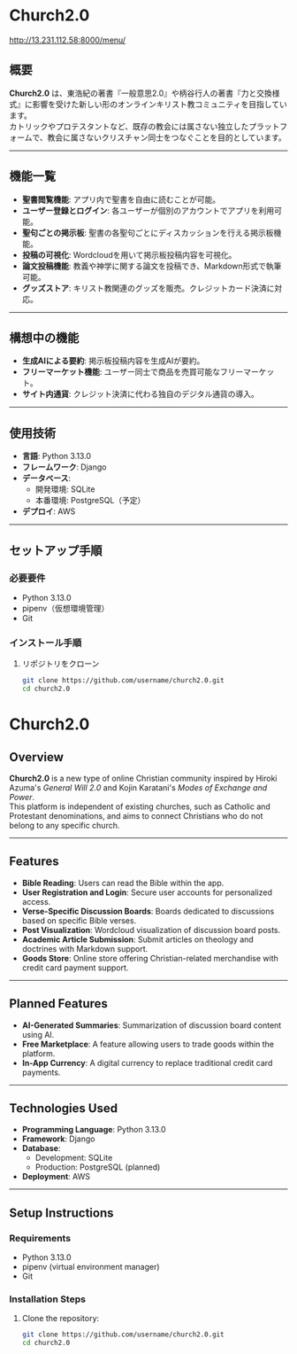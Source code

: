 # Church2.0
http://13.231.112.58:8000/menu/
## 概要
**Church2.0** は、東浩紀の著書『一般意思2.0』や柄谷行人の著書『力と交換様式』に影響を受けた新しい形のオンラインキリスト教コミュニティを目指しています。  
カトリックやプロテスタントなど、既存の教会には属さない独立したプラットフォームで、教会に属さないクリスチャン同士をつなぐことを目的としています。

---

## 機能一覧
- **聖書閲覧機能**: アプリ内で聖書を自由に読むことが可能。
- **ユーザー登録とログイン**: 各ユーザーが個別のアカウントでアプリを利用可能。
- **聖句ごとの掲示板**: 聖書の各聖句ごとにディスカッションを行える掲示板機能。
- **投稿の可視化**: Wordcloudを用いて掲示板投稿内容を可視化。
- **論文投稿機能**: 教義や神学に関する論文を投稿でき、Markdown形式で執筆可能。
- **グッズストア**: キリスト教関連のグッズを販売。クレジットカード決済に対応。

---

## 構想中の機能
- **生成AIによる要約**: 掲示板投稿内容を生成AIが要約。
- **フリーマーケット機能**: ユーザー同士で商品を売買可能なフリーマーケット。
- **サイト内通貨**: クレジット決済に代わる独自のデジタル通貨の導入。

---

## 使用技術
- **言語**: Python 3.13.0
- **フレームワーク**: Django
- **データベース**:
  - 開発環境: SQLite
  - 本番環境: PostgreSQL（予定）
- **デプロイ**: AWS

---

## セットアップ手順

### 必要要件
- Python 3.13.0
- pipenv（仮想環境管理）
- Git

### インストール手順
1. リポジトリをクローン
   ```bash
   git clone https://github.com/username/church2.0.git
   cd church2.0


# Church2.0

## Overview
**Church2.0** is a new type of online Christian community inspired by Hiroki Azuma's *General Will 2.0* and Kojin Karatani's *Modes of Exchange and Power*.  
This platform is independent of existing churches, such as Catholic and Protestant denominations, and aims to connect Christians who do not belong to any specific church.

---

## Features
- **Bible Reading**: Users can read the Bible within the app.
- **User Registration and Login**: Secure user accounts for personalized access.
- **Verse-Specific Discussion Boards**: Boards dedicated to discussions based on specific Bible verses.
- **Post Visualization**: Wordcloud visualization of discussion board posts.
- **Academic Article Submission**: Submit articles on theology and doctrines with Markdown support.
- **Goods Store**: Online store offering Christian-related merchandise with credit card payment support.

---

## Planned Features
- **AI-Generated Summaries**: Summarization of discussion board content using AI.
- **Free Marketplace**: A feature allowing users to trade goods within the platform.
- **In-App Currency**: A digital currency to replace traditional credit card payments.

---

## Technologies Used
- **Programming Language**: Python 3.13.0
- **Framework**: Django
- **Database**:
  - Development: SQLite
  - Production: PostgreSQL (planned)
- **Deployment**: AWS

---

## Setup Instructions

### Requirements
- Python 3.13.0
- pipenv (virtual environment manager)
- Git

### Installation Steps
1. Clone the repository:
   ```bash
   git clone https://github.com/username/church2.0.git
   cd church2.0
